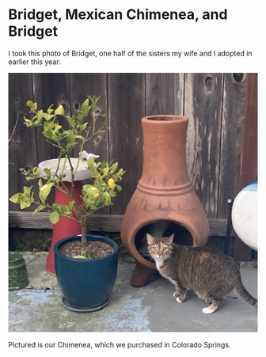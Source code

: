 # Bridget, Mexican Chimenea, and Bridget

I took this photo of Bridget, one half of the sisters
my wife and I adopted in earlier this year.

![Lemon tree with Mexican Chimenea and Bridget the Cat](img/02025-02-21-lemon-tree-bridget.png)

Pictured is our Chimenea, which we purchased in Colorado Springs.
